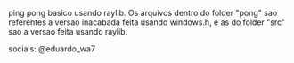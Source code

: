 ping pong basico usando raylib. Os arquivos dentro do folder "pong" sao referentes a versao inacabada feita usando windows.h, e as do folder "src" sao a versao feita usando raylib.

socials: @eduardo_wa7
